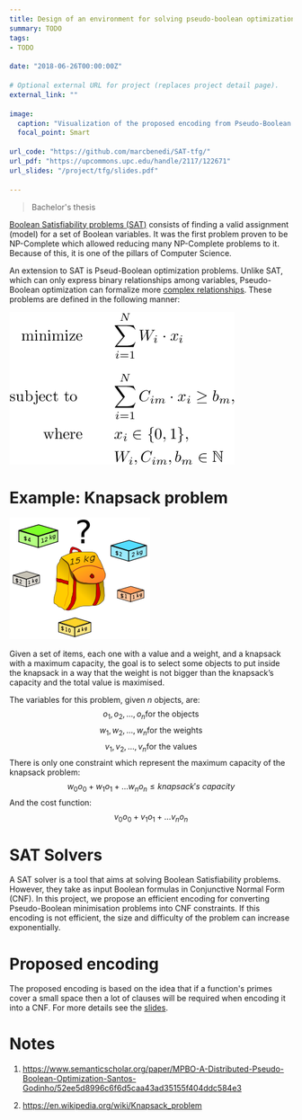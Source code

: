 ```yaml
---
title: Design of an environment for solving pseudo-boolean optimization problems
summary: TODO
tags:
- TODO

date: "2018-06-26T00:00:00Z"

# Optional external URL for project (replaces project detail page).
external_link: ""

image:
  caption: "Visualization of the proposed encoding from Pseudo-Boolean formulas to CNF using Binary Decision Diagarams"
  focal_point: Smart

url_code: "https://github.com/marcbenedi/SAT-tfg/"
url_pdf: "https://upcommons.upc.edu/handle/2117/122671"
url_slides: "/project/tfg/slides.pdf"

---
```


> Bachelor's thesis


[Boolean Satisfiability problems (SAT)](https://en.wikipedia.org/wiki/Boolean_satisfiability_problem) consists of finding a valid assignment (model) for a set of Boolean variables. It was the first problem proven to be NP-Complete which allowed reducing many NP-Complete problems to it. Because of this, it is one of the pillars of Computer Science. 

An extension to SAT is Pseud-Boolean optimization problems. Unlike SAT, which can only express binary relationships among variables, Pseudo-Boolean optimization can formalize more [complex relationships](https://en.wikipedia.org/wiki/Pseudo-Boolean_function). These problems are defined in the following manner:

![TODO](pb_formula.png "Pseudo-Boolean Optimization formulation. Figure source: MPBO A Distributed Pseudo-Boolean Optimization Solver [[1]](https://www.semanticscholar.org/paper/MPBO-A-Distributed-Pseudo-Boolean-Optimization-Santos-Godinho/52ee5d8996c6f6d5caa43ad35155f404ddc584e3)")


# Example: Knapsack problem

![TODO](250px-Knapsack.svg.png "Source [[2]](https://en.wikipedia.org/wiki/Knapsack_problem)")

Given a set of items, each one with a value and a weight, and a knapsack with a maximum capacity, the goal is to select some objects to put inside the knapsack in a way that the weight is not bigger than the knapsack’s capacity and the total value is maximised.

The variables for this problem, given $n$ objects, are:
$$o_1, o_2, \ldots , o_n \text{for the objects}$$
$$w_1, w_2, \ldots , w_n \text{for the weights}$$
$$v_1, v_2, \ldots , v_n \text{for the values}$$
There is only one constraint which represent the maximum capacity of the knapsack problem:
$$w_0 o_0 + w_1 o_1+  \ldots w_n o_n \leq knapsack's \ capacity$$
And the cost function:
$$v_0 o_0 + v_1 o_1+  \ldots v_n o_n $$

# SAT Solvers
A SAT solver is a tool that aims at solving Boolean Satisfiability problems. However, they take as input Boolean formulas in Conjunctive Normal Form (CNF). 
In this project, we propose an efficient encoding for converting Pseudo-Boolean minimisation problems into CNF constraints. If this encoding is not efficient, the size and difficulty of the problem can increase exponentially.

# Proposed encoding

The proposed encoding is based on the idea that if a function's primes cover a small space then a lot of clauses will be required when encoding it into a CNF. 
For more details see the [slides](/project/tfg/slides.pdf). 

# Notes

1. https://www.semanticscholar.org/paper/MPBO-A-Distributed-Pseudo-Boolean-Optimization-Santos-Godinho/52ee5d8996c6f6d5caa43ad35155f404ddc584e3

2. https://en.wikipedia.org/wiki/Knapsack_problem





